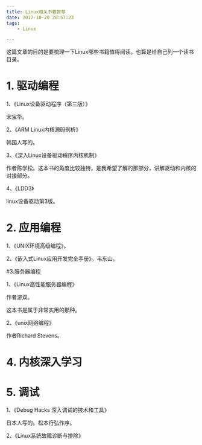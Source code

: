```yaml
---
title: Linux相关书籍推荐
date: 2017-10-20 20:57:23
tags:
	- Linux

---
```




这篇文章的目的是要梳理一下Linux哪些书籍值得阅读。也算是给自己列一个读书目录。

# 1. 驱动编程

1、《Linux设备驱动程序（第三版）》

宋宝华。

2、《ARM Linux内核源码剖析》

韩国人写的。

3、《深入Linux设备驱动程序内核机制》

作者陈学松。这本书的角度比较独特，是我希望了解的那部分，讲解驱动和内核的对接部分。

4、《LDD3》

linux设备驱动第3版。

# 2. 应用编程

1、《UNIX环境高级编程》。

2、《嵌入式Linux应用开发完全手册》。韦东山。



#3.服务器编程

1、《Linux高性能服务器编程》

作者游双。

这本书是属于非常实用的那种。

2、《unix网络编程》

作者Richard Stevens。





# 4. 内核深入学习



# 5. 调试

1、《Debug Hacks 深入调试的技术和工具》

日本人写的。松本行弘作序。

2、《Linux系统故障诊断与排除》





